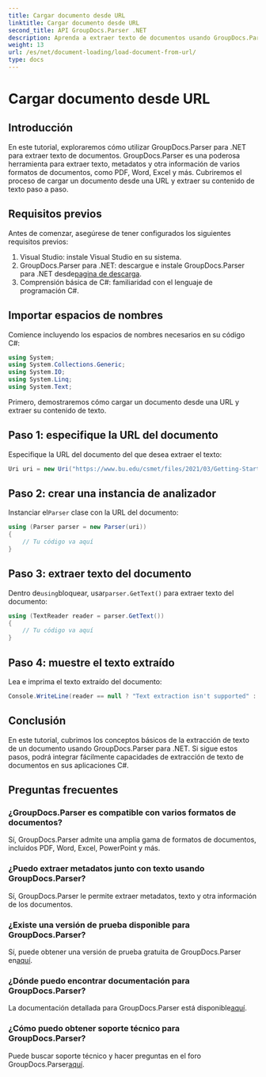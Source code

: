 ```yaml
---
title: Cargar documento desde URL
linktitle: Cargar documento desde URL
second_title: API GroupDocs.Parser .NET
description: Aprenda a extraer texto de documentos usando GroupDocs.Parser para .NET. Este tutorial cubre la carga de un documento desde una URL y la extracción de texto paso a paso.
weight: 13
url: /es/net/document-loading/load-document-from-url/
type: docs
---
```

# Cargar documento desde URL

## Introducción
En este tutorial, exploraremos cómo utilizar GroupDocs.Parser para .NET para extraer texto de documentos. GroupDocs.Parser es una poderosa herramienta para extraer texto, metadatos y otra información de varios formatos de documentos, como PDF, Word, Excel y más. Cubriremos el proceso de cargar un documento desde una URL y extraer su contenido de texto paso a paso.
## Requisitos previos
Antes de comenzar, asegúrese de tener configurados los siguientes requisitos previos:
1. Visual Studio: instale Visual Studio en su sistema.
2.  GroupDocs.Parser para .NET: descargue e instale GroupDocs.Parser para .NET desde[pagina de descarga](https://releases.groupdocs.com/parser/net/).
3. Comprensión básica de C#: familiaridad con el lenguaje de programación C#.

## Importar espacios de nombres
Comience incluyendo los espacios de nombres necesarios en su código C#:
```csharp
using System;
using System.Collections.Generic;
using System.IO;
using System.Linq;
using System.Text;
```

Primero, demostraremos cómo cargar un documento desde una URL y extraer su contenido de texto.
## Paso 1: especifique la URL del documento
Especifique la URL del documento del que desea extraer el texto:
```csharp
Uri uri = new Uri("https://www.bu.edu/csmet/files/2021/03/Getting-Started-with-SQLite.pdf");
```
## Paso 2: crear una instancia de analizador
 Instanciar el`Parser` clase con la URL del documento:
```csharp
using (Parser parser = new Parser(uri))
{
    // Tu código va aquí
}
```
## Paso 3: extraer texto del documento
 Dentro de`using`bloquear, usar`parser.GetText()` para extraer texto del documento:
```csharp
using (TextReader reader = parser.GetText())
{
    // Tu código va aquí
}
```
## Paso 4: muestre el texto extraído
Lea e imprima el texto extraído del documento:
```csharp
Console.WriteLine(reader == null ? "Text extraction isn't supported" : reader.ReadToEnd());
```

## Conclusión
En este tutorial, cubrimos los conceptos básicos de la extracción de texto de un documento usando GroupDocs.Parser para .NET. Si sigue estos pasos, podrá integrar fácilmente capacidades de extracción de texto de documentos en sus aplicaciones C#.

## Preguntas frecuentes
### ¿GroupDocs.Parser es compatible con varios formatos de documentos?
Sí, GroupDocs.Parser admite una amplia gama de formatos de documentos, incluidos PDF, Word, Excel, PowerPoint y más.
### ¿Puedo extraer metadatos junto con texto usando GroupDocs.Parser?
Sí, GroupDocs.Parser le permite extraer metadatos, texto y otra información de los documentos.
### ¿Existe una versión de prueba disponible para GroupDocs.Parser?
 Sí, puede obtener una versión de prueba gratuita de GroupDocs.Parser en[aquí](https://releases.groupdocs.com/).
### ¿Dónde puedo encontrar documentación para GroupDocs.Parser?
 La documentación detallada para GroupDocs.Parser está disponible[aquí](https://tutorials.groupdocs.com/parser/net/).
### ¿Cómo puedo obtener soporte técnico para GroupDocs.Parser?
Puede buscar soporte técnico y hacer preguntas en el foro GroupDocs.Parser[aquí](https://forum.groupdocs.com/c/parser/17).